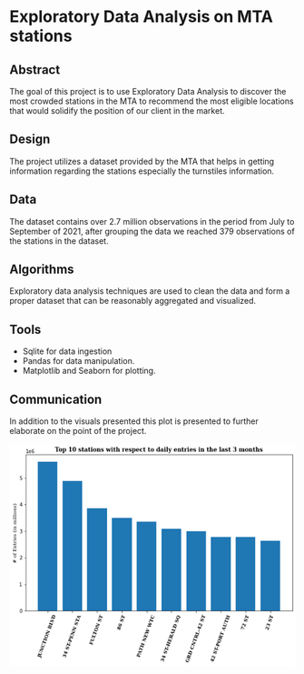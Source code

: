 # Exploratory Data Analysis on MTA stations 

## Abstract 

The goal of this project is to use Exploratory Data Analysis to discover the most crowded stations in the MTA to recommend the most eligible locations that would solidify the position of our client in the market. 

## Design 

The project utilizes a dataset provided by the MTA that helps in getting information regarding the stations especially the turnstiles information. 

## Data 

The dataset contains over 2.7 million observations in the period from July to September of 2021, after grouping the data we reached 379 observations of the stations in the dataset.     

## Algorithms 

Exploratory data analysis techniques are used to clean the data and form a proper dataset that can be reasonably aggregated and visualized. 

## Tools 

* Sqlite for data ingestion
* Pandas for data manipulation.
* Matplotlib and Seaborn for plotting. 

## Communication 

In addition to the visuals presented this plot is presented to further elaborate on the point of the project. 

![title](Images/top10stat.png)
